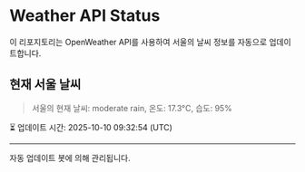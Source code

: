 
# Weather API Status

이 리포지토리는 OpenWeather API를 사용하여 서울의 날씨 정보를 자동으로 업데이트합니다.

## 현재 서울 날씨
> 서울의 현재 날씨: moderate rain, 온도: 17.3°C, 습도: 95%

⏳ 업데이트 시간: 2025-10-10 09:32:54 (UTC)

---
자동 업데이트 봇에 의해 관리됩니다.
